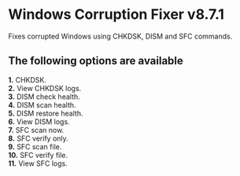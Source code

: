 # Windows Corruption Fixer v8.7.1
Fixes corrupted Windows using CHKDSK, DISM and SFC commands.
## The following options are available
**1.** CHKDSK.  
**2.** View CHKDSK logs.  
**3.** DISM check health.  
**4.** DISM scan health.  
**5.** DISM restore health.  
**6.** View DISM logs.  
**7.** SFC scan now.  
**8.** SFC verify only.  
**9.** SFC scan file.  
**10.** SFC verify file.  
**11.** View SFC logs.

